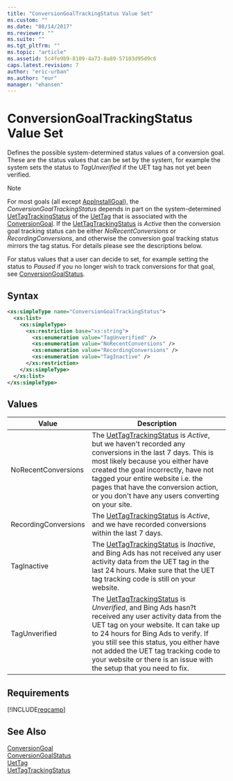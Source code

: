 ```yaml
---
title: "ConversionGoalTrackingStatus Value Set"
ms.custom: ""
ms.date: "08/14/2017"
ms.reviewer: ""
ms.suite: ""
ms.tgt_pltfrm: ""
ms.topic: "article"
ms.assetid: 5c4fe9b9-8109-4a73-8a89-57103d95d9c6
caps.latest.revision: 7
author: "eric-urban"
ms.author: "eur"
manager: "ehansen"
---
```

# ConversionGoalTrackingStatus Value Set
Defines the possible system-determined status values of a conversion goal. These are the status values that can be set by the system, for example the system sets the status to *TagUnverified* if the UET tag has not yet been verified. 

> [!NOTE]
> For most goals (all except [AppInstallGoal](../campaign-api/appinstallgoal-data-object.md)), the *ConversionGoalTrackingStatus* depends in part on the system-determined [UetTagTrackingStatus](../campaign-api/uettagtrackingstatus-value-set.md) of the [UetTag](../campaign-api/uettag-data-object.md) that is associated with the [ConversionGoal](../campaign-api/conversiongoal-data-object.md). If the [UetTagTrackingStatus](../campaign-api/uettagtrackingstatus-value-set.md) is *Active* then the conversion goal tracking status can be either *NoRecentConversions* or *RecordingConversions*, and otherwise the conversion goal tracking status mirrors the tag status. For details please see the descriptions below. 

For status values that a user can decide to set, for example setting the status to *Paused* if you no longer wish to track conversions for that goal, see [ConversionGoalStatus](../campaign-api/conversiongoalstatus-value-set.md).   

## Syntax

```xml
<xs:simpleType name="ConversionGoalTrackingStatus">
  <xs:list>
    <xs:simpleType>
      <xs:restriction base="xs:string">
        <xs:enumeration value="TagUnverified" />
        <xs:enumeration value="NoRecentConversions" />
        <xs:enumeration value="RecordingConversions" />
        <xs:enumeration value="TagInactive" />
      </xs:restriction>
    </xs:simpleType>
  </xs:list>
</xs:simpleType>
```

## Values

|Value|Description|
|---------|---------------|
|NoRecentConversions|The [UetTagTrackingStatus](../campaign-api/uettagtrackingstatus-value-set.md) is *Active*, but we haven't recorded any conversions in the last 7 days. This is most likely because you either have created the goal incorrectly, have not tagged your entire website i.e. the pages that have the conversion action, or you don't have any users converting on your site. |
|RecordingConversions|The [UetTagTrackingStatus](../campaign-api/uettagtrackingstatus-value-set.md) is *Active*, and we have recorded conversions within the last 7 days.|
|TagInactive|The [UetTagTrackingStatus](../campaign-api/uettagtrackingstatus-value-set.md) is *Inactive*, and Bing Ads has not received any user activity data from the UET tag in the last 24 hours. Make sure that the UET tag tracking code is still on your website. |
|TagUnverified|The [UetTagTrackingStatus](../campaign-api/uettagtrackingstatus-value-set.md) is *Unverified*, and Bing Ads hasn?t received any user activity data from the UET tag on your website. It can take up to 24 hours for Bing Ads to verify. If you still see this status, you either have not added the UET tag tracking code to your website or there is an issue with the setup that you need to fix. |

## Requirements
[!INCLUDE[reqcamp](../campaign-api/includes/reqcamp.md)]

## See Also
[ConversionGoal](../campaign-api/conversiongoal-data-object.md)  
[ConversionGoalStatus](../campaign-api/conversiongoalstatus-value-set.md)  
[UetTag](../campaign-api/uettag-data-object.md)  
[UetTagTrackingStatus](../campaign-api/uettagtrackingstatus-value-set.md)  
